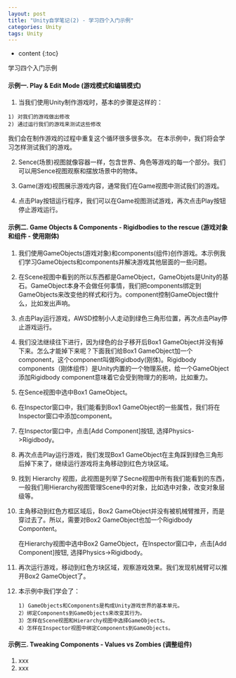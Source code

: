 ```yaml
---
layout: post
title: "Unity自学笔记(2) - 学习四个入门示例"
categories: Unity
tags: Unity
---
```


* content
{:toc}

学习四个入门示例

#### 示例一. Play & Edit Mode (游戏模式和编辑模式)
1. 当我们使用Unity制作游戏时，基本的步骤是这样的：

  ```
  1) 对我们的游戏做出修改
  2) 通过运行我们的游戏来测试这些修改
  ```

  我们会在制作游戏的过程中重复这个循环很多很多次。
  在本示例中，我们将会学习怎样测试我们的游戏。

2. Sence(场景)视图就像容器一样，包含世界、角色等游戏的每一个部分。我们可以用Sence视图观察和摆放场景中的物体。

3. Game(游戏)视图展示游戏内容，通常我们在Game视图中测试我们的游戏。

4. 点击Play按钮运行程序，我们可以在Game视图测试游戏，再次点击Play按钮停止游戏运行。

#### 示例二. Game Objects & Components - Rigidbodies to the rescue (游戏对象和组件 - 使用刚体)
1. 我们使用GameObjects(游戏对象)和components(组件)创作游戏。本示例我们学习GameObjects和components并解决游戏其他层面的一些问题。

2. 在Scene视图中看到的所以东西都是GameObject，GameObjets是Unity的基石。GameObject本身不会做任何事情，我们把components绑定到GameObjects来改变他的样式和行为。component控制GameObject做什么，比如发出声响。

3. 点击Play运行游戏，AWSD控制小人走动到绿色三角形位置，再次点击Play停止游戏运行。

4. 我们没法继续往下进行，因为绿色的台子移开后Box1 GameObject并没有掉下来。怎么才能掉下来呢？下面我们给Box1 GameObject加一个component，这个component叫做Rigidbody(刚体)。Rigidbody components（刚体组件）是Unity内置的一个物理系统，给一个GameObject添加Rigidbody component意味着它会受到物理力的影响，比如重力。

5. 在Sence视图中选中Box1 GameObject。

6. 在Inspector窗口中，我们能看到Box1 GameObject的一些属性，我们将在Inspector窗口中添加component。

7. 在Inspector窗口中，点击[Add Component]按钮, 选择Physics->Rigidbody。

8. 再次点击Play运行游戏，我们发现Box1 GameObject在主角踩到绿色三角形后掉下来了，继续运行游戏将主角移动到红色方块区域。

9. 找到 Hierarchy 视图，此视图是列举了Secne视图中所有我们能看到的东西，一般我们用Hierarchy视图管理Scene中的对象，比如选中对象，改变对象层级等。

10. 主角移动到红色方框区域后，Box2 GameObject并没有被机械臂推开，而是穿过去了。所以，需要对Box2 GameObject也加一个Rigidbody Compontent。

    在Hierarchy视图中选中Box2 GameObject，在Inspector窗口中，点击[Add Component]按钮, 选择Physics->Rigidbody。

11. 再次运行游戏，移动到红色方块区域，观察游戏效果。我们发现机械臂可以推开Box2 GameObject了。

12. 本示例中我们学会了：

    ```
    1) GameObjects和Components是构成Unity游戏世界的基本单元。
    2）绑定Components到GameObjects来改变其行为。
    3）怎样在Scene视图和Hierarchy视图中选择GameObjects。
    4）怎样在Inspector视图中绑定Components到GameObjects。
    ```

    

#### 示例三. Tweaking Components - Values vs Zombies (调整组件)

1. xxx
2. xxx